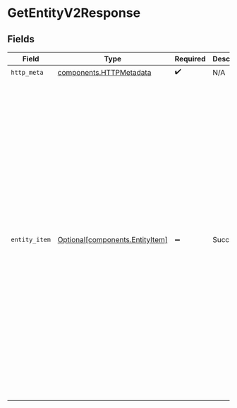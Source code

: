 # GetEntityV2Response


## Fields

| Field                                                                                                                                                                                                                                                                                                                                                            | Type                                                                                                                                                                                                                                                                                                                                                             | Required                                                                                                                                                                                                                                                                                                                                                         | Description                                                                                                                                                                                                                                                                                                                                                      | Example                                                                                                                                                                                                                                                                                                                                                          |
| ---------------------------------------------------------------------------------------------------------------------------------------------------------------------------------------------------------------------------------------------------------------------------------------------------------------------------------------------------------------- | ---------------------------------------------------------------------------------------------------------------------------------------------------------------------------------------------------------------------------------------------------------------------------------------------------------------------------------------------------------------- | ---------------------------------------------------------------------------------------------------------------------------------------------------------------------------------------------------------------------------------------------------------------------------------------------------------------------------------------------------------------- | ---------------------------------------------------------------------------------------------------------------------------------------------------------------------------------------------------------------------------------------------------------------------------------------------------------------------------------------------------------------- | ---------------------------------------------------------------------------------------------------------------------------------------------------------------------------------------------------------------------------------------------------------------------------------------------------------------------------------------------------------------- |
| `http_meta`                                                                                                                                                                                                                                                                                                                                                      | [components.HTTPMetadata](../../models/components/httpmetadata.md)                                                                                                                                                                                                                                                                                               | :heavy_check_mark:                                                                                                                                                                                                                                                                                                                                               | N/A                                                                                                                                                                                                                                                                                                                                                              |                                                                                                                                                                                                                                                                                                                                                                  |
| `entity_item`                                                                                                                                                                                                                                                                                                                                                    | [Optional[components.EntityItem]](../../models/components/entityitem.md)                                                                                                                                                                                                                                                                                         | :heavy_minus_sign:                                                                                                                                                                                                                                                                                                                                               | Success                                                                                                                                                                                                                                                                                                                                                          | {<br/>"_id": "3fa85f64-5717-4562-b3fc-2c963f66afa6",<br/>"_org": "123",<br/>"_owners": [<br/>{<br/>"org_id": "123",<br/>"user_id": "123"<br/>}<br/>],<br/>"_schema": "contact",<br/>"_tags": [<br/>"example",<br/>"mock"<br/>],<br/>"_created_at": "2021-02-09T12:41:43.662Z",<br/>"_updated_at": "2021-02-09T12:41:43.662Z",<br/>"_acl": {<br/>"view": [<br/>"org:456",<br/>"org:789"<br/>],<br/>"edit": [<br/>"org:456"<br/>],<br/>"delete": [<br/>"org:456"<br/>]<br/>}<br/>} |